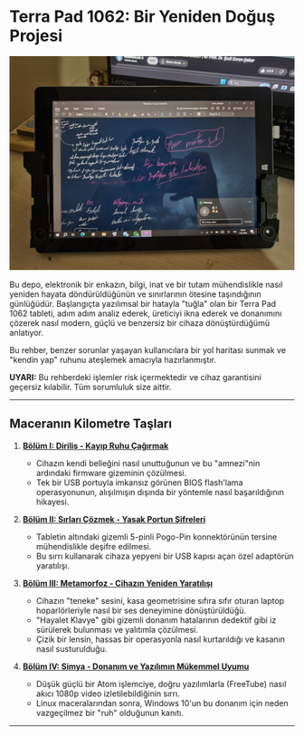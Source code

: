 # Terra Pad 1062: Bir Yeniden Doğuş Projesi

![Projenin Kapak Fotoğrafı](./assets/images/one%20note%20for%20windows%2010%20tablet%20dış%20çekim.jpg)

Bu depo, elektronik bir enkazın, bilgi, inat ve bir tutam mühendislikle nasıl yeniden hayata döndürüldüğünün ve sınırlarının ötesine taşındığının günlüğüdür. Başlangıçta yazılımsal bir hatayla "tuğla" olan bir Terra Pad 1062 tableti, adım adım analiz ederek, üreticiyi ikna ederek ve donanımını çözerek nasıl modern, güçlü ve benzersiz bir cihaza dönüştürdüğümü anlatıyor.

Bu rehber, benzer sorunlar yaşayan kullanıcılara bir yol haritası sunmak ve "kendin yap" ruhunu ateşlemek amacıyla hazırlanmıştır.

**UYARI:** Bu rehberdeki işlemler risk içermektedir ve cihaz garantisini geçersiz kılabilir. Tüm sorumluluk size aittir.

---

## Maceranın Kilometre Taşları

1.  **[Bölüm I: Diriliş - Kayıp Ruhu Çağırmak](./docs/1_The_Resurrection.md)**
    *   Cihazın kendi belleğini nasıl unuttuğunun ve bu "amnezi"nin ardındaki firmware gizeminin çözülmesi.
    *   Tek bir USB portuyla imkansız görünen BIOS flash'lama operasyonunun, alışılmışın dışında bir yöntemle nasıl başarıldığının hikayesi.

2.  **[Bölüm II: Sırları Çözmek - Yasak Portun Şifreleri](./docs/2_Unlocking_The_Port.md)**
    *   Tabletin altındaki gizemli 5-pinli Pogo-Pin konnektörünün tersine mühendislikle deşifre edilmesi.
    *   Bu sırrı kullanarak cihaza yepyeni bir USB kapısı açan özel adaptörün yaratılışı.

3.  **[Bölüm III: Metamorfoz - Cihazın Yeniden Yaratılışı](./docs/3_The_Evolution.md)**
    *   Cihazın "teneke" sesini, kasa geometrisine sıfıra sıfır oturan laptop hoparlörleriyle nasıl bir ses deneyimine dönüştürüldüğü.
    *   "Hayalet Klavye" gibi gizemli donanım hatalarının dedektif gibi iz sürülerek bulunması ve yalıtımla çözülmesi.
    *   Çizik bir lensin, hassas bir operasyonla nasıl kurtarıldığı ve kasanın nasıl susturulduğu.

4.  **[Bölüm IV: Simya - Donanım ve Yazılımın Mükemmel Uyumu](./docs/4_The_Soul.md)**
    *   Düşük güçlü bir Atom işlemciye, doğru yazılımlarla (FreeTube) nasıl akıcı 1080p video izletilebildiğinin sırrı.
    *   Linux maceralarından sonra, Windows 10'un bu donanım için neden vazgeçilmez bir "ruh" olduğunun kanıtı.

---
